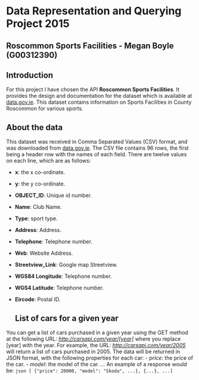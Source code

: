 # Data Representation and Querying Project 2015
## Roscommon Sports Facilities - Megan Boyle (G00312390)

## Introduction
For this project I have chosen the API **Roscommon Sports Facilities**. It provides the design and documentation for the dataset which is available at [data.gov.ie](https://data.gov.ie/dataset/roscommon-sports-facilitiesbbc82/resource/fbe3f45a-5411-4279-b0ed-971679f5813b). This dataset contains information on Sports Facilities in County Roscommon for various sports.

## About the data
This dataset was received in Comma Separated Values (CSV) format, and was downloaded from [data.gov.ie](https://data.gov.ie/dataset/roscommon-sports-facilitiesbbc82/resource/fbe3f45a-5411-4279-b0ed-971679f5813b).
The CSV file contains 96 rows, the first being a header row with the names of each field.
There are twelve values on each line, which are as follows:
- **x**: the x co-ordinate.
- **y**: the y co-ordinate.
- **OBJECT_ID**: Unique id number.
- **Name**: Club Name.
- **Type**: sport type.
- **Address**: Address.
- **Telephone**: Telephone number.
- **Web**: Website Address.
- **Streetview_Link**: Google map Streetview.
- **WGS84 Longitude**: Telephone number.
- **WGS4 Latitude**: Telephone number.
- **Eircode**: Postal ID.
    
    
    ## List of cars for a given year
You can get a list of cars purchased in a given year using the GET method at the following URL:
*http://carsapi.com/year/[year]*
where you replace [year] with the year.
For example, the URL:
*http://carsapi.com/year/2005*
will return a list of cars purchased in 2005.
The data will be returned in JSON format, with the following properties for each car:
    - *price*: the price of the car.
    - *model*: the model of the car.
    ...
An example of a response would be:
    ```json
    [ {"price": 20000, "model": "Skoda", ...}, {...}, ...]
    ```
